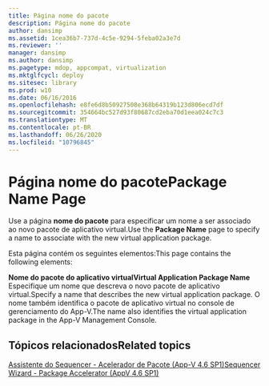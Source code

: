 ```yaml
---
title: Página nome do pacote
description: Página nome do pacote
author: dansimp
ms.assetid: 1cea36b7-737d-4c5e-9294-5feba02a3e7d
ms.reviewer: ''
manager: dansimp
ms.author: dansimp
ms.pagetype: mdop, appcompat, virtualization
ms.mktglfcycl: deploy
ms.sitesec: library
ms.prod: w10
ms.date: 06/16/2016
ms.openlocfilehash: e8fe6d8b50927508e368b64319b123d806ecd7df
ms.sourcegitcommit: 354664bc527d93f80687cd2eba70d1eea024c7c3
ms.translationtype: MT
ms.contentlocale: pt-BR
ms.lasthandoff: 06/26/2020
ms.locfileid: "10796845"
---
```

# <span data-ttu-id="f386b-103">Página nome do pacote</span><span class="sxs-lookup"><span data-stu-id="f386b-103">Package Name Page</span></span>


<span data-ttu-id="f386b-104">Use a página **nome do pacote** para especificar um nome a ser associado ao novo pacote de aplicativo virtual.</span><span class="sxs-lookup"><span data-stu-id="f386b-104">Use the **Package Name** page to specify a name to associate with the new virtual application package.</span></span>

<span data-ttu-id="f386b-105">Esta página contém os seguintes elementos:</span><span class="sxs-lookup"><span data-stu-id="f386b-105">This page contains the following elements:</span></span>

<a href="" id="virtual-application-package-name"></a>**<span data-ttu-id="f386b-106">Nome do pacote do aplicativo virtual</span><span class="sxs-lookup"><span data-stu-id="f386b-106">Virtual Application Package Name</span></span>**  
<span data-ttu-id="f386b-107">Especifique um nome que descreva o novo pacote de aplicativo virtual.</span><span class="sxs-lookup"><span data-stu-id="f386b-107">Specify a name that describes the new virtual application package.</span></span> <span data-ttu-id="f386b-108">O nome também identifica o pacote de aplicativo virtual no console de gerenciamento do App-V.</span><span class="sxs-lookup"><span data-stu-id="f386b-108">The name also identifies the virtual application package in the App-V Management Console.</span></span>

## <span data-ttu-id="f386b-109">Tópicos relacionados</span><span class="sxs-lookup"><span data-stu-id="f386b-109">Related topics</span></span>


[<span data-ttu-id="f386b-110">Assistente do Sequencer - Acelerador de Pacote (App-V 4.6 SP1)</span><span class="sxs-lookup"><span data-stu-id="f386b-110">Sequencer Wizard - Package Accelerator (AppV 4.6 SP1)</span></span>](sequencer-wizard---package-accelerator--appv-46-sp1-.md)

 

 





